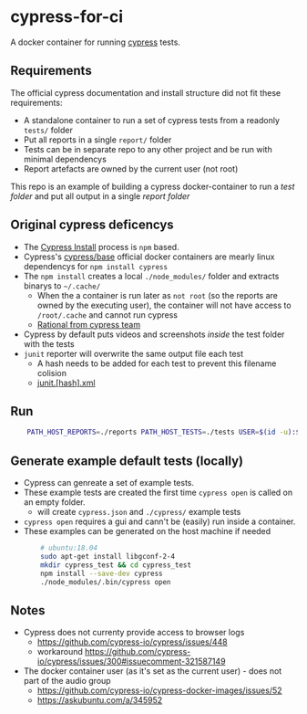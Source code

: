 cypress-for-ci
==============

A docker container for running [cypress](https://www.cypress.io/) tests.


Requirements
------------

The official cypress documentation and install structure did not fit these requirements:
* A standalone container to run a set of cypress tests from a readonly `tests/` folder
* Put all reports in a single `report/` folder
* Tests can be in separate repo to any other project and be run with minimal dependencys
* Report artefacts are owned by the current user (not root)

This repo is an example of building a cypress docker-container to run a _test folder_ and put all output in a single _report folder_


Original cypress deficencys
---------------------------

* The [Cypress Install](https://docs.cypress.io/guides/getting-started/installing-cypress.html#Installing) process is `npm` based.
* Cypress's [cypress/base](https://hub.docker.com/r/cypress/base/) official docker containers are mearly linux dependencys for `npm install cypress`
* The `npm install` creates a local `./node_modules/` folder and extracts binarys to `~/.cache/`
    * When the a container is run later as `not root` (so the reports are owned by the executing user), the container will not have access to `/root/.cache` and cannot run cypress
    * [Rational from cypress team](https://github.com/cypress-io/cypress/issues/1824#issuecomment-397378431)
* Cypress by default puts videos and screenshots _inside_ the test folder with the tests
* `junit` reporter will overwrite the same output file each test
    * A hash needs to be added for each test to prevent this filename colision
    * [junit.[hash].xml](https://github.com/cypress-io/cypress/issues/1824#issuecomment-394509572)


Run
---

```bash
    PATH_HOST_REPORTS=./reports PATH_HOST_TESTS=./tests USER=$(id -u):$(id -g) docker-compose run --rm cypress
```


Generate example default tests (locally)
----------------------------------------

* Cypress can genreate a set of example tests.
* These example tests are created the first time `cypress open` is called on an empty folder.
    * will create `cypress.json` and `./cypress/` example tests
* `cypress open` requires a gui and cann't be (easily) run inside a container.
* These examples can be generated on the host machine if needed
    ```bash
        # ubuntu:18.04
        sudo apt-get install libgconf-2-4
        mkdir cypress_test && cd cypress_test
        npm install --save-dev cypress
        ./node_modules/.bin/cypress open
    ```


Notes
-----

* Cypress does not currenty provide access to browser logs
    * https://github.com/cypress-io/cypress/issues/448
    * workaround https://github.com/cypress-io/cypress/issues/300#issuecomment-321587149
* The docker container user (as it's set as the current user) - does not part of the audio group
    * https://github.com/cypress-io/cypress-docker-images/issues/52
    * https://askubuntu.com/a/345952
